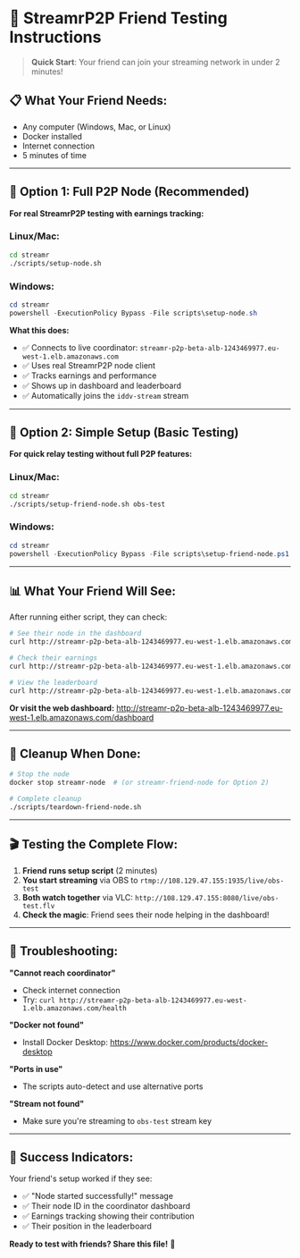 # 🚀 StreamrP2P Friend Testing Instructions

> **Quick Start**: Your friend can join your streaming network in under 2 minutes!

## 📋 **What Your Friend Needs:**
- Any computer (Windows, Mac, or Linux)
- Docker installed
- Internet connection
- 5 minutes of time

---

## 🎯 **Option 1: Full P2P Node (Recommended)**

**For real StreamrP2P testing with earnings tracking:**

### Linux/Mac:
```bash
cd streamr
./scripts/setup-node.sh
```

### Windows:
```powershell
cd streamr
powershell -ExecutionPolicy Bypass -File scripts\setup-node.sh
```

**What this does:**
- ✅ Connects to live coordinator: `streamr-p2p-beta-alb-1243469977.eu-west-1.elb.amazonaws.com`
- ✅ Uses real StreamrP2P node client
- ✅ Tracks earnings and performance
- ✅ Shows up in dashboard and leaderboard
- ✅ Automatically joins the `iddv-stream` stream

---

## 🎯 **Option 2: Simple Setup (Basic Testing)**

**For quick relay testing without full P2P features:**

### Linux/Mac:
```bash
cd streamr
./scripts/setup-friend-node.sh obs-test
```

### Windows:
```powershell
cd streamr
powershell -ExecutionPolicy Bypass -File scripts\setup-friend-node.ps1
```

---

## 📊 **What Your Friend Will See:**

After running either script, they can check:

```bash
# See their node in the dashboard
curl http://streamr-p2p-beta-alb-1243469977.eu-west-1.elb.amazonaws.com/dashboard

# Check their earnings
curl http://streamr-p2p-beta-alb-1243469977.eu-west-1.elb.amazonaws.com/nodes/[NODE_ID]/earnings

# View the leaderboard
curl http://streamr-p2p-beta-alb-1243469977.eu-west-1.elb.amazonaws.com/leaderboard
```

**Or visit the web dashboard:**
http://streamr-p2p-beta-alb-1243469977.eu-west-1.elb.amazonaws.com/dashboard

---

## 🧹 **Cleanup When Done:**

```bash
# Stop the node
docker stop streamr-node  # (or streamr-friend-node for Option 2)

# Complete cleanup
./scripts/teardown-friend-node.sh
```

---

## 🎬 **Testing the Complete Flow:**

1. **Friend runs setup script** (2 minutes)
2. **You start streaming** via OBS to `rtmp://108.129.47.155:1935/live/obs-test`
3. **Both watch together** via VLC: `http://108.129.47.155:8080/live/obs-test.flv`
4. **Check the magic**: Friend sees their node helping in the dashboard!

---

## 🚨 **Troubleshooting:**

**"Cannot reach coordinator"**
- Check internet connection
- Try: `curl http://streamr-p2p-beta-alb-1243469977.eu-west-1.elb.amazonaws.com/health`

**"Docker not found"**
- Install Docker Desktop: https://www.docker.com/products/docker-desktop

**"Ports in use"**
- The scripts auto-detect and use alternative ports

**"Stream not found"**
- Make sure you're streaming to `obs-test` stream key

---

## 🎉 **Success Indicators:**

Your friend's setup worked if they see:
- ✅ "Node started successfully!" message
- ✅ Their node ID in the coordinator dashboard
- ✅ Earnings tracking showing their contribution
- ✅ Their position in the leaderboard

**Ready to test with friends? Share this file!** 🚀 